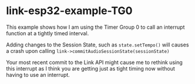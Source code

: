 # link-esp32-example-TG0
This example shows how I am using the Timer Group 0 to call an interrupt function at a tightly timed interval.

Adding changes to the Session State, such as `state.setTempo()` will causes a crash upon calling `link->commitAudioSessionState(sessionState)`

Your most recent commit to the Link API might cause me to rethink using this interrupt as I think you are getting just as tight timing now without having to use an interrupt.
